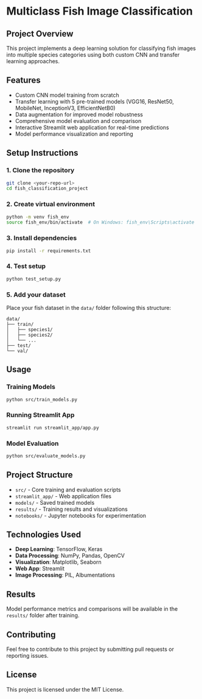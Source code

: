# Multiclass Fish Image Classification

## Project Overview
This project implements a deep learning solution for classifying fish images into multiple species categories using both custom CNN and transfer learning approaches.

## Features
- Custom CNN model training from scratch
- Transfer learning with 5 pre-trained models (VGG16, ResNet50, MobileNet, InceptionV3, EfficientNetB0)
- Data augmentation for improved model robustness
- Comprehensive model evaluation and comparison
- Interactive Streamlit web application for real-time predictions
- Model performance visualization and reporting

## Setup Instructions

### 1. Clone the repository
```bash
git clone <your-repo-url>
cd fish_classification_project
```

### 2. Create virtual environment
```bash
python -m venv fish_env
source fish_env/bin/activate  # On Windows: fish_env\Scripts\activate
```

### 3. Install dependencies
```bash
pip install -r requirements.txt
```

### 4. Test setup
```bash
python test_setup.py
```

### 5. Add your dataset
Place your fish dataset in the `data/` folder following this structure:
```
data/
├── train/
│   ├── species1/
│   ├── species2/
│   └── ...
├── test/
└── val/
```

## Usage

### Training Models
```bash
python src/train_models.py
```

### Running Streamlit App
```bash
streamlit run streamlit_app/app.py
```

### Model Evaluation
```bash
python src/evaluate_models.py
```

## Project Structure
- `src/` - Core training and evaluation scripts
- `streamlit_app/` - Web application files
- `models/` - Saved trained models
- `results/` - Training results and visualizations
- `notebooks/` - Jupyter notebooks for experimentation

## Technologies Used
- **Deep Learning**: TensorFlow, Keras
- **Data Processing**: NumPy, Pandas, OpenCV
- **Visualization**: Matplotlib, Seaborn
- **Web App**: Streamlit
- **Image Processing**: PIL, Albumentations

## Results
Model performance metrics and comparisons will be available in the `results/` folder after training.

## Contributing
Feel free to contribute to this project by submitting pull requests or reporting issues.

## License
This project is licensed under the MIT License.